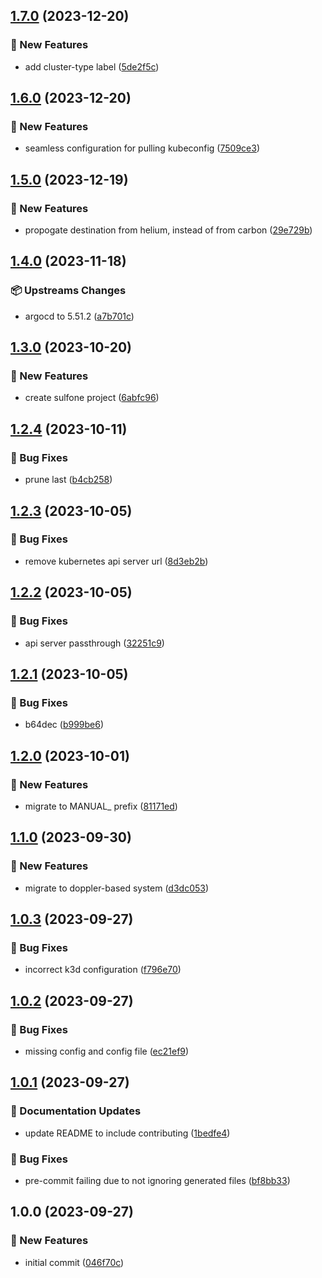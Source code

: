 ## [1.7.0](https://github.com/AtomiCloud/sulfoxide.helium/compare/v1.6.0...v1.7.0) (2023-12-20)


### 🚀 New Features

* add cluster-type label ([5de2f5c](https://github.com/AtomiCloud/sulfoxide.helium/commit/5de2f5c57a8d093fb6527202bbaf21b6d152714c))

## [1.6.0](https://github.com/AtomiCloud/sulfoxide.helium/compare/v1.5.0...v1.6.0) (2023-12-20)


### 🚀 New Features

* seamless configuration for pulling kubeconfig ([7509ce3](https://github.com/AtomiCloud/sulfoxide.helium/commit/7509ce3f0670153655197089247456e19b21c87d))

## [1.5.0](https://github.com/AtomiCloud/sulfoxide.helium/compare/v1.4.0...v1.5.0) (2023-12-19)


### 🚀 New Features

* propogate destination from helium, instead of from carbon ([29e729b](https://github.com/AtomiCloud/sulfoxide.helium/commit/29e729bb3107b025e28bcdbacc3b3a53a94e7373))

## [1.4.0](https://github.com/AtomiCloud/sulfoxide.helium/compare/v1.3.0...v1.4.0) (2023-11-18)


### 📦 Upstreams Changes

* argocd to 5.51.2 ([a7b701c](https://github.com/AtomiCloud/sulfoxide.helium/commit/a7b701c14a41c7bf9ef1be86fa39e912ffb02a48))

## [1.3.0](https://github.com/AtomiCloud/sulfoxide.helium/compare/v1.2.4...v1.3.0) (2023-10-20)


### 🚀 New Features

* create sulfone project ([6abfc96](https://github.com/AtomiCloud/sulfoxide.helium/commit/6abfc964177cf0e4d9cdade0081b57303a49cc39))

## [1.2.4](https://github.com/AtomiCloud/sulfoxide.helium/compare/v1.2.3...v1.2.4) (2023-10-11)


### 🐛 Bug Fixes

* prune last ([b4cb258](https://github.com/AtomiCloud/sulfoxide.helium/commit/b4cb258e6b1abeebbb7e11e8b804094952bb4a5e))

## [1.2.3](https://github.com/AtomiCloud/sulfoxide.helium/compare/v1.2.2...v1.2.3) (2023-10-05)


### 🐛 Bug Fixes

* remove kubernetes api server url ([8d3eb2b](https://github.com/AtomiCloud/sulfoxide.helium/commit/8d3eb2b9260c76df64e4cac52ec668829125281b))

## [1.2.2](https://github.com/AtomiCloud/sulfoxide.helium/compare/v1.2.1...v1.2.2) (2023-10-05)


### 🐛 Bug Fixes

* api server passthrough ([32251c9](https://github.com/AtomiCloud/sulfoxide.helium/commit/32251c9b38b79a1c29ed7b916553a0e246384302))

## [1.2.1](https://github.com/AtomiCloud/sulfoxide.helium/compare/v1.2.0...v1.2.1) (2023-10-05)


### 🐛 Bug Fixes

* b64dec ([b999be6](https://github.com/AtomiCloud/sulfoxide.helium/commit/b999be6d0aa3ced11a26f8fe14a79003ac7177ef))

## [1.2.0](https://github.com/AtomiCloud/sulfoxide.helium/compare/v1.1.0...v1.2.0) (2023-10-01)


### 🚀 New Features

* migrate to MANUAL_ prefix ([81171ed](https://github.com/AtomiCloud/sulfoxide.helium/commit/81171ed2325e11382af7f967a6e600cdb9737078))

## [1.1.0](https://github.com/AtomiCloud/sulfoxide.helium/compare/v1.0.3...v1.1.0) (2023-09-30)


### 🚀 New Features

* migrate to doppler-based system ([d3dc053](https://github.com/AtomiCloud/sulfoxide.helium/commit/d3dc0539cc7d224d97831193522778e557b3113d))

## [1.0.3](https://github.com/AtomiCloud/sulfoxide.helium/compare/v1.0.2...v1.0.3) (2023-09-27)


### 🐛 Bug Fixes

* incorrect k3d configuration ([f796e70](https://github.com/AtomiCloud/sulfoxide.helium/commit/f796e705dd2500fdffa11ea7d6d0a3226191af1c))

## [1.0.2](https://github.com/AtomiCloud/sulfoxide.helium/compare/v1.0.1...v1.0.2) (2023-09-27)


### 🐛 Bug Fixes

* missing config and config file ([ec21ef9](https://github.com/AtomiCloud/sulfoxide.helium/commit/ec21ef9f51fa572c583663cbfe6d8059596a3d40))

## [1.0.1](https://github.com/AtomiCloud/sulfoxide.helium/compare/v1.0.0...v1.0.1) (2023-09-27)


### 📝 Documentation Updates

* update README to include contributing ([1bedfe4](https://github.com/AtomiCloud/sulfoxide.helium/commit/1bedfe4cef9201861c67c380a2ddc6816460fb11))


### 🐛 Bug Fixes

* pre-commit failing due to not ignoring generated files ([bf8bb33](https://github.com/AtomiCloud/sulfoxide.helium/commit/bf8bb3380449a8c16a12dfd6bf6ac48a2294f3ab))

## 1.0.0 (2023-09-27)


### 🚀 New Features

* initial commit ([046f70c](https://github.com/AtomiCloud/sulfoxide.helium/commit/046f70cdd57135443d58a5ea0085b9b3f6d167e3))
